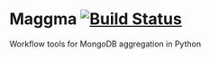 
# Maggma [![Build Status](https://travis-ci.org/materialsproject/maggma.svg?branch=master)](https://travis-ci.org/materialsproject/maggma)

Workflow tools for MongoDB aggregation in Python
